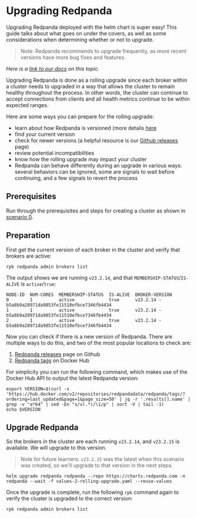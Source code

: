 # Upgrading Redpanda

Upgrading Redpanda deployed with the helm chart is super easy! This guide talks about what goes on under the covers, as well as some considerations when determining whether or not to upgrade.

> Note: Redpanda recommends to upgrade frequently, as more recent versions have more bug fixes and features.

*Here is a [link to our docs](https://docs.redpanda.com/current/upgrade/k-rolling-upgrade/) on this topic.*

Upgrading Redpanda is done as a rolling upgrade since each broker within a cluster needs to upgraded in a way that allows the cluster to remain healthy throughout the process. In other words, the cluster can continue to accept connections from clients and all health metrics continue to be within expected ranges.

Here are some ways you can prepare for the rolling upgrade:

- learn about how Redpanda is versioned (more details [here](https://docs.redpanda.com/docs/get-started/intro-to-events/#redpanda-platform-versions)
- find your current version
- check for newer versions (a helpful resource is our [Github releases](https://github.com/redpanda-data/redpanda/releases) page)
- review potential incompatibilities
- know how the rolling upgrade may impact your cluster
- Redpanda can behave differently during an upgrade in various ways: several behaviors can be ignored, some are signals to wait before continuing, and a few signals to revert the process

## Prerequisites

Run through the prerequisites and steps for creating a cluster as shown in [scenario 0](../0-cluster-setup/README.md).

## Preparation

First get the current version of each broker in the cluster and verify that brokers are active:

```
rpk redpanda admin brokers list
```

The output shows we are running `v23.2.14`, and that `MEMBERSHIP-STATUS`/`IS-ALIVE` is `active`/`true`:

```
NODE-ID  NUM-CORES  MEMBERSHIP-STATUS  IS-ALIVE  BROKER-VERSION
0        1          active             true      v23.2.14 - b5a8b9a28971da9853fe11510efbce7346fb4434
1        1          active             true      v23.2.14 - b5a8b9a28971da9853fe11510efbce7346fb4434
2        1          active             true      v23.2.14 - b5a8b9a28971da9853fe11510efbce7346fb4434
```

Now you can check if there is a new version of Redpanda. There are multiple ways to do this, and two of the most popular locations to check are:
1. [Redpanda releases](https://github.com/redpanda-data/redpanda/releases) page on Github
2. [Redpanda tags](https://hub.docker.com/r/redpandadata/redpanda/tags) on Docker Hub

For simplicity you can run the following command, which makes use of the Docker Hub API to output the latest Redpanda version:

```
export VERSION=$(curl -s 'https://hub.docker.com/v2/repositories/redpandadata/redpanda/tags/?ordering=last_updated&page=1&page_size=50' | jq -r '.results[].name' | grep -v "a*64" | sed -En "s/v(.*)/\1/p" | sort -V | tail -1)
echo $VERSION
```

## Upgrade Redpanda

So the brokers in the cluster are each running `v23.2.14`, and `v23.2.15` is available. We will upgrade to this version.

> Note for future learners: `v23.2.15` was the latest when this scenario was created, so we'll upgrade to that version in the next steps.

```
helm upgrade redpanda redpanda --repo https://charts.redpanda.com -n redpanda --wait -f values-2-rolling-upgrade.yaml --reuse-values
```

Once the upgrade is complete, run the following `rpk` command again to verify the cluster is upgraded to the correct version:

```
rpk redpanda admin brokers list
```

